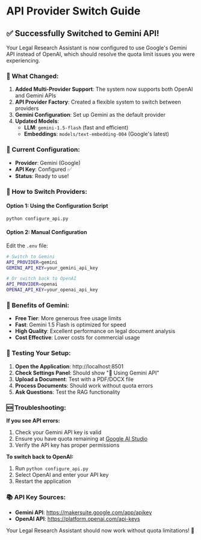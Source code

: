 # API Provider Switch Guide

## ✅ Successfully Switched to Gemini API!

Your Legal Research Assistant is now configured to use Google's Gemini API instead of OpenAI, which should resolve the quota limit issues you were experiencing.

### 🔄 What Changed:

1. **Added Multi-Provider Support**: The system now supports both OpenAI and Gemini APIs
2. **API Provider Factory**: Created a flexible system to switch between providers
3. **Gemini Configuration**: Set up Gemini as the default provider
4. **Updated Models**: 
   - **LLM**: `gemini-1.5-flash` (fast and efficient)
   - **Embeddings**: `models/text-embedding-004` (Google's latest)

### 🚀 Current Configuration:
- **Provider**: Gemini (Google)
- **API Key**: Configured ✅
- **Status**: Ready to use!

### 📝 How to Switch Providers:

#### Option 1: Using the Configuration Script
```bash
python configure_api.py
```

#### Option 2: Manual Configuration
Edit the `.env` file:
```bash
# Switch to Gemini
API_PROVIDER=gemini
GEMINI_API_KEY=your_gemini_api_key

# Or switch back to OpenAI
API_PROVIDER=openai
OPENAI_API_KEY=your_openai_api_key
```

### 🎯 Benefits of Gemini:
- **Free Tier**: More generous free usage limits
- **Fast**: Gemini 1.5 Flash is optimized for speed
- **High Quality**: Excellent performance on legal document analysis
- **Cost Effective**: Lower costs for commercial usage

### 🔧 Testing Your Setup:

1. **Open the Application**: http://localhost:8501
2. **Check Settings Panel**: Should show "🤖 Using Gemini API"
3. **Upload a Document**: Test with a PDF/DOCX file
4. **Process Documents**: Should work without quota errors
5. **Ask Questions**: Test the RAG functionality

### 🆘 Troubleshooting:

**If you see API errors:**
1. Check your Gemini API key is valid
2. Ensure you have quota remaining at [Google AI Studio](https://makersuite.google.com/)
3. Verify the API key has proper permissions

**To switch back to OpenAI:**
1. Run `python configure_api.py`
2. Select OpenAI and enter your API key
3. Restart the application

### 📚 API Key Sources:
- **Gemini API**: https://makersuite.google.com/app/apikey
- **OpenAI API**: https://platform.openai.com/api-keys

Your Legal Research Assistant should now work without quota limitations! 🎉
